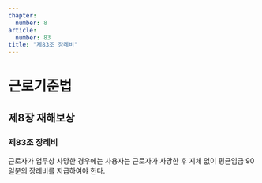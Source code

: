 ```yaml
---
chapter:
  number: 8
article:
  number: 83
title: "제83조 장례비"
---
```

# 근로기준법

## 제8장 재해보상

### 제83조 장례비


근로자가 업무상 사망한 경우에는 사용자는 근로자가 사망한 후 지체 없이 평균임금 90일분의 장례비를 지급하여야 한다.
